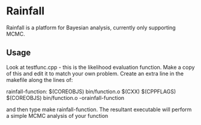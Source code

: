 Rainfall
========

Rainfall is a platform for Bayesian analysis, currently only supporting MCMC.

Usage
-----

Look at testfunc.cpp - this is the likelihood evaluation function. Make a copy of this and edit it to match your own problem. Create an extra line in the makefile along the lines of:

rainfall-function: $(COREOBJS) bin/function.o
	$(CXX) $(CPPFLAGS) $(COREOBJS) bin/function.o -orainfall-function

and then type make rainfall-function. The resultant executable will perform a simple MCMC analysis of your function
